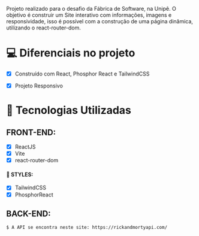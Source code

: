 Projeto realizado para o desafio da Fábrica de Software, na Unipê. O objetivo é construir um Site interativo com informações, imagens e responsividade, isso é possível com a construção de uma página dinâmica, utilizando o react-router-dom.


# 💻 Diferenciais no projeto

- [x] Construído com React, Phosphor React e TailwindCSS
- [x] Projeto Responsivo


# 🚀 Tecnologias Utilizadas

  ## FRONT-END:
   - [x] ReactJS
   - [x] Vite
   - [x] react-router-dom

  #### 🎨 STYLES:
   - [x] TailwindCSS
   - [x] PhosphorReact
 
  ## BACK-END:
   ```sh
   $ A API se encontra neste site: https://rickandmortyapi.com/
   ```
